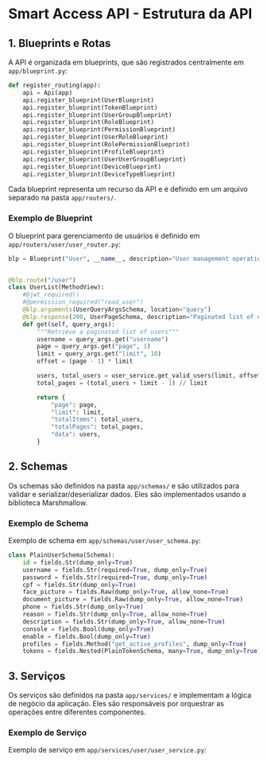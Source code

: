 # Smart Access API - Estrutura da API

## 1. Blueprints e Rotas

A API é organizada em blueprints, que são registrados centralmente em `app/blueprint.py`:

```python
def register_routing(app):
    api = Api(app)
    api.register_blueprint(UserBlueprint)
    api.register_blueprint(TokenBlueprint)
    api.register_blueprint(UserGroupBlueprint)
    api.register_blueprint(RoleBlueprint)
    api.register_blueprint(PermissionBlueprint)
    api.register_blueprint(UserRoleBlueprint)
    api.register_blueprint(RolePermissionBlueprint)
    api.register_blueprint(ProfileBlueprint)
    api.register_blueprint(UserUserGroupBlueprint)
    api.register_blueprint(DeviceBlueprint)
    api.register_blueprint(DeviceTypeBlueprint)
```

Cada blueprint representa um recurso da API e é definido em um arquivo separado na pasta `app/routers/`.

### Exemplo de Blueprint

O blueprint para gerenciamento de usuários é definido em `app/routers/user/user_router.py`:

```python
blp = Blueprint("User", __name__, description="User management operations")


@blp.route("/user")
class UserList(MethodView):
    #@jwt_required()
    #@permission_required("read_user")
    @blp.arguments(UserQueryArgsSchema, location="query")
    @blp.response(200, UserPageSchema, description="Paginated list of users")
    def get(self, query_args):
        """Retrieve a paginated list of users"""
        username = query_args.get("username")
        page = query_args.get("page", 1)
        limit = query_args.get("limit", 10)
        offset = (page - 1) * limit

        users, total_users = user_service.get_valid_users(limit, offset, username)
        total_pages = (total_users + limit - 1) // limit

        return {
            "page": page,
            "limit": limit,
            "totalItems": total_users,
            "totalPages": total_pages,
            "data": users,
        }
```

## 2. Schemas

Os schemas são definidos na pasta `app/schemas/` e são utilizados para validar e serializar/deserializar dados. Eles são implementados usando a biblioteca Marshmallow.

### Exemplo de Schema

Exemplo de schema em `app/schemas/user/user_schema.py`:

```python
class PlainUserSchema(Schema):
    id = fields.Str(dump_only=True)
    username = fields.Str(required=True, dump_only=True)
    password = fields.Str(required=True, dump_only=True)
    cpf = fields.Str(dump_only=True)
    face_picture = fields.Raw(dump_only=True, allow_none=True)
    document_picture = fields.Raw(dump_only=True, allow_none=True)
    phone = fields.Str(dump_only=True)
    reason = fields.Str(dump_only=True, allow_none=True)
    description = fields.Str(dump_only=True, allow_none=True)
    console = fields.Bool(dump_only=True)
    enable = fields.Bool(dump_only=True)
    profiles = fields.Method("get_active_profiles", dump_only=True)
    tokens = fields.Nested(PlainTokenSchema, many=True, dump_only=True)
```

## 3. Serviços

Os serviços são definidos na pasta `app/services/` e implementam a lógica de negócio da aplicação. Eles são responsáveis por orquestrar as operações entre diferentes componentes.

### Exemplo de Serviço

Exemplo de serviço em `app/services/user/user_service.py`:
